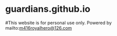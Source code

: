 # guardians.github.io
#This website is for personal use only.
Powered by mailto:m416royalhero@126.com
